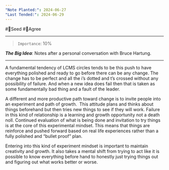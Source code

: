 ```yaml
---
"Note Planted:": 2024-06-27
"Last Tended:": 2024-06-29
---
```

#🌱Seed  #🙂Agree
****
>`Importance`: 10%
 
***The Big Idea***: Notes after a personal conversation with Bruce Hartung.

* * *

A fundamental tendency of LCMS circles tends to be this push to have everything polished and ready to go before there can be any change. The change has to be perfect and all the i’s dotted and t’s crossed without any possibility of failure. And when a new idea does fail then that is taken as some fundamentally bad thing and a fault of the leader.

A different and more productive path toward change is to invite people into an experiment and path of growth.  This attitude plans and thinks about things beforehand but then tries new things to see if they will work. Failure in this kind of relationship is a learning and growth opportunity not a death noll. Continued evaluation of what is being done and invitation to try things is at the core of this experimental mindset. This means that things are reinforce and pushed forward based on real life experiences rather than a fully polished and “bullet proof” plan. 

Entering into this kind of experiment mindset is important to maintain creativity and growth. It also takes a mental shift from trying to act like it is possible to know everything before hand to honestly just trying things out and figuring out what works better or worse.